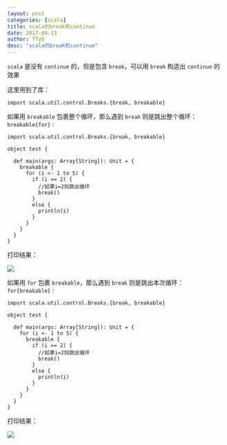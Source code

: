 ```yaml
---
layout: post
categories: [scala]
title: scala的break和continue
date: 2017-04-13
author: TTyb
desc: "scala的break和continue"
---
```


`scala` 是没有 `continue` 的，但是包含 `break`，可以用 `break` 构造出 `continue` 的效果

这里用到了库：

```
import scala.util.control.Breaks.{break, breakable}
```

如果用 `breakable` 包裹整个循环，那么遇到 `break` 则是跳出整个循环：`breakable{for}` :

```
import scala.util.control.Breaks.{break, breakable}

object test {

  def main(args: Array[String]): Unit = {
    breakable {
      for (i <- 1 to 5) {
        if (i == 2) {
          //如果i=2则跳出循环
          break()
        }
        else {
          println(i)
        }
      }
    }
  }
}
```
打印结果：

![](http://images2015.cnblogs.com/blog/996148/201704/996148-20170413142012126-563467794.png)

如果用 `for` 包裹 `breakable`，那么遇到 `break` 则是跳出本次循环：`for{breakable}` :

```
import scala.util.control.Breaks.{break, breakable}

object test {

  def main(args: Array[String]): Unit = {
    for (i <- 1 to 5) {
      breakable {
        if (i == 2) {
          //如果i=2则跳出循环
          break()
        }
        else {
          println(i)
        }
      }
    }
  }
}

```

打印结果：

![](http://images2015.cnblogs.com/blog/996148/201704/996148-20170413141946205-10920181.png)